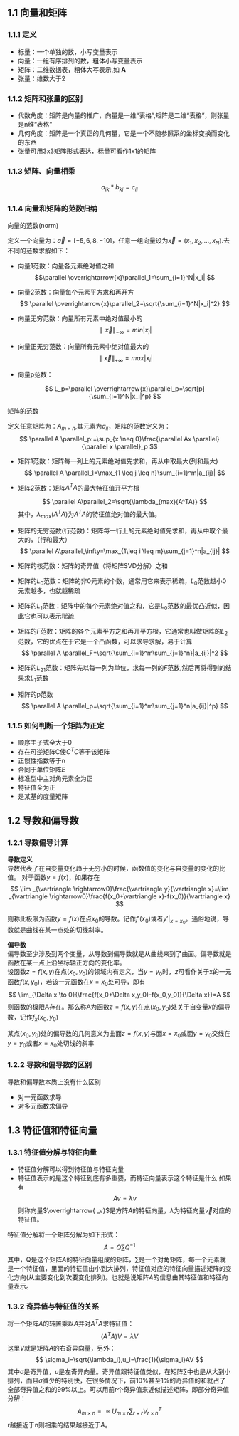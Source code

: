 ## 1.1 向量和矩阵

### 1.1.1 定义
* 标量：一个单独的数，小写变量表示
* 向量：一组有序排列的数，粗体小写变量表示
* 矩阵：二维数据表，粗体大写表示,如 **A**
* 张量：维数大于2

### 1.1.2 矩阵和张量的区别

* 代数角度：矩阵是向量的推广，向量是一维“表格”,矩阵是二维“表格”，则张量是n维“表格”
* 几何角度：矩阵是一个真正的几何量，它是一个不随参照系的坐标变换而变化的东西
* 张量可用3x3矩阵形式表达，标量可看作1x1的矩阵


### 1.1.3 矩阵、向量相乘

$$
a_{ik} * b_{kj}=c_{ij}
$$

### 1.1.4 向量和矩阵的范数归纳

向量的范数(norm)

定义一个向量为：$\overrightarrow{a}=[-5,6,8,-10]$，任意一组向量设为$\overrightarrow{x}=(x_1,x_2,\ldots,x_N)$.去不同的范数求解如下：

* 向量1范数：向量各元素绝对值之和
  $$\parallel \overrightarrow{x}\parallel_1=\sum_{i=1}^N|x_i|
  $$

* 向量2范数：向量每个元素平方求和再开方
  $$
    \parallel \overrightarrow{x}\parallel_2=\sqrt{\sum_{i=1}^N|x_i|^2}
  $$

* 向量无穷范数：向量所有元素中绝对值最小的
  $$
    \parallel \overrightarrow{x}\parallel_{-\infty}=min|x_i|
  $$

* 向量正无穷范数：向量所有元素中绝对值最大的
  $$
    \parallel \overrightarrow{x}\parallel_{+\infty}=max|x_i|
  $$

* 向量p范数：

    $$
        L_p=\parallel \overrightarrow{x}\parallel_p=\sqrt[p]{\sum_{i=1}^N|x_i|^p}
    $$

矩阵的范数

定义任意矩阵为：$A_{m \times n}$,其元素为$a_{ij}$，矩阵的范数定义为：\
$$
\parallel A \parallel_p:=\sup_{x \neq 0}\frac{\parallel Ax \parallel}{\parallel x \parallel}_p
$$

* 矩阵1范数：矩阵每一列上的元素绝对值先求和，再从中取最大(列和最大)
  $$
    \parallel A \parallel_1=\max_{1 \leq j \leq n}\sum_{i=1}^m|a_{ij}|
  $$

* 矩阵2范数：矩阵$A^TA$的最大特征值开平方根
  
  $$
    \parallel A\parallel_2=\sqrt{\lambda_{max}(A^TA)}
  $$
  其中，$\lambda_{max}(A^TA)$为$A^TA$的特征值绝对值的最大值。

* 矩阵的无穷范数(行范数)：矩阵每一行上的元素绝对值先求和，再从中取个最大的，（行和最大）
  $$
    \parallel A\parallel_\infty=\max_{1\leq i \leq m}\sum_{j=1}^n|a_{ij}|
  $$

* 矩阵的核范数：矩阵的奇异值（将矩阵SVD分解）之和
* 矩阵的$L_0$范数：矩阵的非0元素的个数，通常用它来表示稀疏，$L_0$范数越小0元素越多，也就越稀疏
* 矩阵的$L_1$范数：矩阵中的每个元素绝对值之和，它是$L_0$范数的最优凸近似，因此它也可以表示稀疏
* 矩阵的$F$范数：矩阵的各个元素平方之和再开平方根，它通常也叫做矩阵的$L_2$范数，它的优点在于它是一个凸函数，可以求导求解，易于计算
  $$
    \parallel A \parallel_F=\sqrt{\sum_{i=1}^m\sum_{j=1}^n}|a_{ij}|^2
  $$

* 矩阵的$L_{21}$范数：矩阵先以每一列为单位，求每一列的$F$范数,然后再将得到的结果求$L_1$范数
* 矩阵的p范数
  $$
    \parallel A \parallel_p=\sqrt{\sum_{i=1}^m\sum_{j=1}^n|a_{ij}|^p}
  $$
  

### 1.1.5 如何判断一个矩阵为正定

* 顺序主子式全大于0
* 存在可逆矩阵C使$C^TC$等于该矩阵
* 正惯性指数等于n
* 合同于单位矩阵$E$
* 标准型中主对角元素全为正
* 特征值全为正
* 是某基的度量矩阵

## 1.2 导数和偏导数

### 1.2.1 导数偏导计算

**导数定义** \
导数代表了在自变量变化趋于无穷小的时候，函数值的变化与自变量的变化的比值。
对于函数$y=f(x)$，如果存在
$$
\lim _{\vartriangle \rightarrow0}\frac{\vartriangle y}{\vartriangle x}=\lim _{\vartriangle \rightarrow0}\frac{f(x_0+\vartriangle x)-f(x_0)}{\vartriangle x}
$$

则称此极限为函数$y=f(x)$在点$x_0$的导数。记作$f'(x_0)$或者$y'|_{x=x_0}$。通俗地说，导数就是曲线在某一点处的切线斜率。

**偏导数**\
偏导数至少涉及到两个变量，从导数到偏导数就是从曲线来到了曲面。偏导数就是函数在某一点上沿坐标轴正方向的变化率。\
设函数$z=f(x,y)$在点$(x_0,y_0)$的领域内有定义，当$y=y_0$时，$z$可看作关于x的一元函数$f(x,y_0)$，若该一元函数在$x=x_0$处可导，即有
$$
\lim_{\Delta x \to 0}{\frac{f(x_0+\Delta x,y_0)-f(x_0,y_0)}{\Delta x}}=A
$$
则函数的极限A存在。那么称A为函数$z=f(x,y)$在点$(x_0,y_0)$处关于自变量$x$的偏导数，记作$f_x(x_0,y_0)$

某点$(x_0,y_0)$处的偏导数的几何意义为曲面$z=f(x,y)$与面$x=x_0$或面$y=y_0$交线在$y=y_0$或者$x=x_0$处切线的斜率


### 1.2.2 导数和偏导数的区别

导数和偏导数本质上没有什么区别
* 对一元函数求导
* 对多元函数求偏导

## 1.3 特征值和特征向量
### 1.3.1 特征值分解与特征向量
* 特征值分解可以得到特征值与特征向量
* 特征值表示的是这个特征到底有多重要，而特征向量表示这个特征是什么
  如果有
  $$
  Av=\lambda v
  $$
  则称向量$\overrightarrow{ _v}$是方阵$A$的特征向量，$\lambda$为特征向量$\overrightarrow{v}$对应的特征值。

特征值分解将一个矩阵分解为如下形式：
$$
A=Q\sum Q^{-1}
$$
其中，Q是这个矩阵$A$的特征向量组成的矩阵，$\sum$是一个对角矩阵，每一个元素就是一个特征值，里面的特征值由小到大排列，特征值对应的特征向量描述矩阵的变化方向(从主要变化到次要变化排列)。也就是说矩阵$A$的信息由其特征值和特征向量表示。

### 1.3.2 奇异值与特征值的关系

将一个矩阵$A$的转置乘以$A$并对$A^TA$求特征值：
$$
  (A^TA)V=\lambda V
$$
这里$V$就是矩阵$A$的右奇异向量，另外：
$$
\sigma_i=\sqrt{\lambda_i},u_i=\frac{1}{\sigma_i}AV
$$
其中$\sigma$是奇异值，$u$是左奇异向量。奇异值跟特征值类似，在矩阵$\sum$中也是从大到小排列，而且$\sigma$减少的特别快，在很多情况下，前10%甚至1%的奇异值的和就占了全部奇异值之和的99%以上。可以用前r个奇异值来近似描述矩阵，即部分奇异值分解：
$$
A_{m \times n}=\approx U_{m \times r}\sum_{r \times r}V^T_{r \times n}
$$
r越接近于n则相乘的结果越接近于$A$。